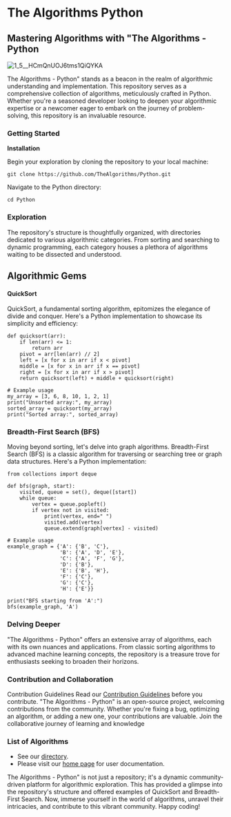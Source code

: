 # The Algorithms Python

## Mastering Algorithms with "The Algorithms - Python

![1_5__HCmQnUOJ6tms1QiQYKA](https://github.com/ltcbuzy/The-Algorithms-Python/assets/96268218/4d432b22-cddd-4c73-8297-5885a1550344)

The Algorithms - Python" stands as a beacon in the realm of algorithmic understanding and implementation. This repository serves as a comprehensive collection of algorithms, meticulously crafted in Python. Whether you're a seasoned developer looking to deepen your algorithmic expertise or a newcomer eager to embark on the journey of problem-solving, this repository is an invaluable resource.
### Getting Started
**Installation**

Begin your exploration by cloning the repository to your local machine:
```
git clone https://github.com/TheAlgorithms/Python.git

```
Navigate to the Python directory:
```
cd Python
```
### Exploration

The repository's structure is thoughtfully organized, with directories dedicated to various algorithmic categories. From sorting and searching to dynamic programming, each category houses a plethora of algorithms waiting to be dissected and understood.
## Algorithmic Gems
#### QuickSort

QuickSort, a fundamental sorting algorithm, epitomizes the elegance of divide and conquer. Here's a Python implementation to showcase its simplicity and efficiency:
```
def quicksort(arr):
    if len(arr) <= 1:
        return arr
    pivot = arr[len(arr) // 2]
    left = [x for x in arr if x < pivot]
    middle = [x for x in arr if x == pivot]
    right = [x for x in arr if x > pivot]
    return quicksort(left) + middle + quicksort(right)

# Example usage
my_array = [3, 6, 8, 10, 1, 2, 1]
print("Unsorted array:", my_array)
sorted_array = quicksort(my_array)
print("Sorted array:", sorted_array)
```
### Breadth-First Search (BFS)

Moving beyond sorting, let's delve into graph algorithms. Breadth-First Search (BFS) is a classic algorithm for traversing or searching tree or graph data structures. Here's a Python implementation:
```
from collections import deque

def bfs(graph, start):
    visited, queue = set(), deque([start])
    while queue:
        vertex = queue.popleft()
        if vertex not in visited:
            print(vertex, end=" ")
            visited.add(vertex)
            queue.extend(graph[vertex] - visited)

# Example usage
example_graph = {'A': {'B', 'C'},
                 'B': {'A', 'D', 'E'},
                 'C': {'A', 'F', 'G'},
                 'D': {'B'},
                 'E': {'B', 'H'},
                 'F': {'C'},
                 'G': {'C'},
                 'H': {'E'}}

print("BFS starting from 'A':")
bfs(example_graph, 'A')
```
### Delving Deeper

"The Algorithms - Python" offers an extensive array of algorithms, each with its own nuances and applications. From classic sorting algorithms to advanced machine learning concepts, the repository is a treasure trove for enthusiasts seeking to broaden their horizons.
### Contribution and Collaboration
Contribution Guidelines
Read our [Contribution Guidelines](https://github.com/nhatminh/Python/blob/master/CONTRIBUTING.md) before you contribute.
"The Algorithms - Python" is an open-source project, welcoming contributions from the community. Whether you're fixing a bug, optimizing an algorithm, or adding a new one, your contributions are valuable. Join the collaborative journey of learning and knowledge 


### List of Algorithms
* See our [directory](https://www.behance.net/jackrahmanid/resume).
* Please visit our [home page](https://targeted-visitors.com) for user documentation.

The Algorithms - Python" is not just a repository; it's a dynamic community-driven platform for algorithmic exploration. This has provided a glimpse into the repository's structure and offered examples of QuickSort and Breadth-First Search. Now, immerse yourself in the world of algorithms, unravel their intricacies, and contribute to this vibrant community. Happy coding!


